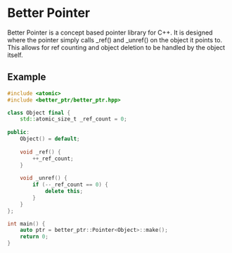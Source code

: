 # Better Pointer

Better Pointer is a concept based pointer library for C++.
It is designed where the pointer simply calls _ref() and _unref() on the object it points to.
This allows for ref counting and object deletion to be handled by the object itself.

## Example

```c++
#include <atomic>
#include <better_ptr/better_ptr.hpp>

class Object final {
    std::atomic_size_t _ref_count = 0;
    
public:
    Object() = default;
    
    void _ref() { 
        ++_ref_count; 
    }
    
    void _unref() { 
        if (--_ref_count == 0) {
            delete this; 
        } 
    }
};

int main() {
    auto ptr = better_ptr::Pointer<Object>::make();
    return 0;
}
```